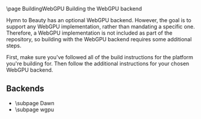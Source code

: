 \page BuildingWebGPU Building the WebGPU backend

Hymn to Beauty has an optional WebGPU backend. However, the goal is to support any WebGPU implementation, rather than mandating a specific one. Therefore, a WebGPU implementation is not included as part of the repository, so building with the WebGPU backend requires some additional steps.

First, make sure you've followed all of the build instructions for the platform you're building for. Then follow the additional instructions for your chosen WebGPU backend.

## Backends
 - \subpage Dawn
 - \subpage wgpu